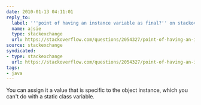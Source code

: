 ```yaml
---
date: 2010-01-13 04:11:01
reply_to:
  label: '''point of having an instance variable as final?'' on stackoverflow'
  name: ajsie
  type: stackexchange
  url: https://stackoverflow.com/questions/2054327/point-of-having-an-instance-variable-as-final
source: stackexchange
syndicated:
- type: stackexchange
  url: https://stackoverflow.com/questions/2054327/point-of-having-an-instance-variable-as-final/2054343#2054343
tags:
- java
---
```


You can assign it a value that is specific to the object instance, which you can't do with a static class variable.
